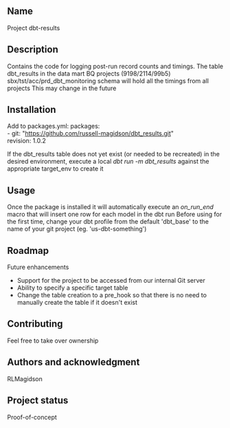 ## Name
Project dbt-results

## Description
Contains the code for logging post-run record counts and timings.
The table dbt_results in the data mart BQ projects (9198/2114/99b5) sbx/tst/acc/prd_dbt_monitoring schema will hold all the timings from all projects 
This may change in the future

## Installation
Add to packages.yml:
packages:  
  \- git: "https://github.com/russell-magidson/dbt_results.git"  
    revision: 1.0.2

If the dbt_results table does not yet exist (or needed to be recreated) in the desired environment, execute a local _dbt run -m dbt_results_ against the appropriate target_env to create it

## Usage
Once the package is installed it will automatically execute an _on_run_end_ macro that will insert one row for each model in the dbt run
Before using for the first time, change your dbt profile from the default 'dbt_base' to the name of your git project (eg. 'us-dbt-something')

## Roadmap
Future enhancements
 - Support for the project to be accessed from our internal Git server
 - Ability to specify a specific target table 
 - Change the table creation to a pre_hook so that there is no need to manually create the table if it doesn't exist

## Contributing
Feel free to take over ownership

## Authors and acknowledgment
RLMagidson

## Project status
Proof-of-concept
